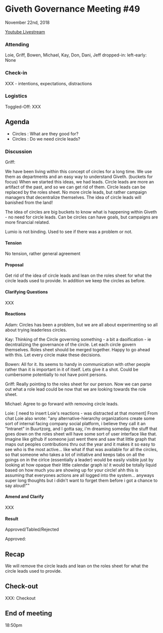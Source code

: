 # Giveth Governance Meeting #49

November 22nd, 2018

[Youtube Livestream](https://www.youtube.com/watch?v=Tv04FUxjec0)

### Attending
Loie, Griff, Bowen, Michael, Kay, Don, Dani, Jeff
dropped-in: 
left-early: None  

###  Check-in

XXX - intentions, expectations, distractions

### Logistics

Toggled-Off: XXX


## Agenda

*  Circles : What are they good for?
*  Circles : Do we need circle leads?


### Discussion

Griff:

We have been living within this concept of circles for a long time.  We use them as departments and an easy way to understand Giveth. (buckets for focus) When we started this ideas, we had leads.  Circle leads are more an artifact of the past, and so we can get rid of them.  Circle leads can be replaced by the roles sheet.  No more circle leads, but rather campaign managers that decentralize themselves.  The idea of circle leads will banished from the land!  

The idea of circles are big buckets to know what is happening within Giveth - no need for circle leads. Can be circles can have goals, but campaigns are more financial related.

Lumio is not binding. Used to see if there was a problem or not. 

#### Tension

No tension, rather general agreement

#### Proposal

Get rid of the idea of circle leads and lean on the roles sheet for what the circle leads used to provide. In addition we keep the circles as before.

#### Clarifying Questions

XXX

#### Reactions

Adam:
Circles has been a problem, but we are all about experimenting so all about trying leaderless circles.

Kay:
Thinking of the Circle governing something - a bit a daoification - ie decntralizing the governance of the circle.  Let each circle govern themselves.  Roles sheet should be merged together. Happy to go ahead with this. Let every circle make these decisions.

Bowen:
All for it. Its seems to handy in communication with other people rather than it is important in it of itself. Lets give it a shot. Could be cumbersome potentially to not have point persons.

Griff: Really pointing to the roles sheet for our person. Now we can parse out what a role lead could be now that we are looking towards the role sheet.

Michael: 
Agree to go forward with removing circle leads.

Loie: 
[ need to insert Loie's reactions - was distracted at that moment] From chat Loie also wrote: "any alternative-hierarchy organizations create some sort of internal facing company social platform, i believe they call it an "Intranet" in Buurtzorg, and I gotta say, i'm dreaming someday the stuff that goes down on the roles sheet will have some sort of user interface like that. Imagine like github if someone just went there and saw that little graph that maps out peoples contributions thru out the year and it makes it so easy to see who is the most active... like what if that was available for all the circles, so that someone who takes a lot of initiative and keeps tabs on all the goings on in the cirlce (essentially a leader) would be easily visible just by looking at how opaque their little calendar graph is! it would be totally liquid based on how much you are showing up for your circle! ahh this is assuming that everyones actions are all logged into the system... anyways super long thoughts but i didn't want to forget them before i got a chance to say aloud!""

#### Amend and Clarify

XXX

#### Result

Approved/Tabled/Rejected

Approved: 

## Recap

We will remove the circle leads and lean on the roles sheet for what the circle leads used to provide.

## Check-out

XXX: Checkout

## End of meeting

18:50pm

